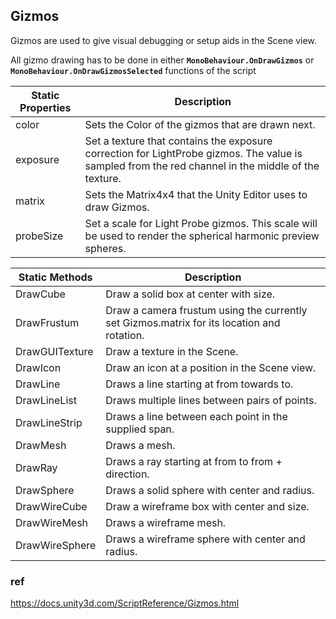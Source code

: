 ## Gizmos

Gizmos are used to give visual debugging or setup aids in the Scene view.

All gizmo drawing has to be done in either **`MonoBehaviour.OnDrawGizmos`** or **`MonoBehaviour.OnDrawGizmosSelected`** functions of the script


| Static Properties | Description |
| --- | --- |
| color | Sets the Color of the gizmos that are drawn next. |
| exposure | Set a texture that contains the exposure correction for LightProbe gizmos. The value is sampled from the red channel in the middle of the texture. |
| matrix | Sets the Matrix4x4 that the Unity Editor uses to draw Gizmos. |
| probeSize | Set a scale for Light Probe gizmos. This scale will be used to render the spherical harmonic preview spheres. |


| Static Methods | Description |
| --- | --- |
| DrawCube | Draw a solid box at center with size. |
| DrawFrustum | Draw a camera frustum using the currently set Gizmos.matrix for its location and rotation. |
| DrawGUITexture | Draw a texture in the Scene. |
| DrawIcon | Draw an icon at a position in the Scene view. |
| DrawLine | Draws a line starting at from towards to. |
| DrawLineList | Draws multiple lines between pairs of points. |
| DrawLineStrip | Draws a line between each point in the supplied span. |
| DrawMesh | Draws a mesh. |
| DrawRay | Draws a ray starting at from to from + direction. |
| DrawSphere | Draws a solid sphere with center and radius. |
| DrawWireCube | Draw a wireframe box with center and size. |
| DrawWireMesh | Draws a wireframe mesh. |
| DrawWireSphere | Draws a wireframe sphere with center and radius. |



### ref 
https://docs.unity3d.com/ScriptReference/Gizmos.html


